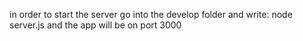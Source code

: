 in order to start the server
go into the develop folder
and write: node server.js
and the app will be on port 3000
